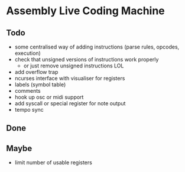Assembly Live Coding Machine
============================

Todo
----

* some centralised way of adding instructions (parse rules, opcodes, execution)
* check that unsigned versions of instructions work properly
    * or just remove unsigned instructions LOL
* add overflow trap
* ncurses interface with visualiser for registers
* labels (symbol table)
* comments
* hook up osc or midi support
* add syscall or special register for note output
* tempo sync

Done
----


Maybe
-----

* limit number of usable registers
